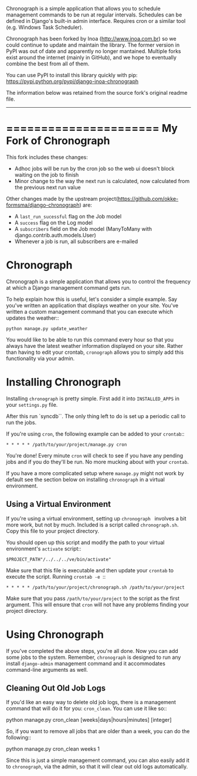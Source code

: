 Chronograph is a simple application that allows you to schedule management commands to be run at regular intervals.
Schedules can be defined in Django's built-in admin interface. Requires cron or a similar tool (e.g. Windows Task Scheduler).

Chronograph has been forked by Inoa (http://www.inoa.com.br) so we could continue to update and maintain the library.
The former version in PyPI was out of date and apparently no longer mantained. Multiple forks exist around the internet
(mainly in GitHub), and we hope to eventually combine the best from all of them.

You can use PyPI to install this library quickly with pip: https://pypi.python.org/pypi/django-inoa-chronograph

The information below was retained from the source fork's original readme file.

---

======================
My Fork of Chronograph
======================
This fork includes these changes:
 - Adhoc jobs will be run by the cron job so the web ui doesn't block waiting on the job to finish
 - Minor change to the way the next run is calculated, now calculated from the previous next run value

Other changes made by the upstream project(https://github.com/okke-formsma/django-chronograph) are:
 - A `last_run_sucessful` flag on the Job model
 - A `success` flag on the Log model
 - A `subscribers` field on the Job model (ManyToMany with django.contrib.auth.models.User)
 - Whenever a job is run, all subscribers are e-mailed

Chronograph
===========

Chronograph is a simple application that allows you to control the frequency at
which a Django management command gets run.

To help explain how this is useful, let's consider a simple example.  Say you've
written an application that displays weather on your site.  You've written a
custom management command that you can execute which updates the weather::

    python manage.py update_weather

You would like to be able to run this command every hour so that you always have
the latest weather information displayed on your site.  Rather than having to
edit your crontab, ``cronograph`` allows you to simply add this functionality
via your admin.

Installing Chronograph
======================

Installing ``chronograph`` is pretty simple.  First add it into ``INSTALLED_APPS``
in your ``settings.py`` file.

After this run `syncdb``.  The only thing left to do is set up a periodic call to
run the jobs.

If you're using `cron`, the following example can be added to your `crontab`::

    * * * * * /path/to/your/project/manage.py cron

You're done!  Every minute ``cron`` will check to see if you have any pending jobs
and if you do they'll be run.  No more mucking about with your ``crontab``.

If you have a more complicated setup where ``manage.py`` might not work by default
see the section below on installing ``chronograph`` in a virtual environment.


Using a Virtual Environment
---------------------------

If you're using a virtual environment, setting up ``chronograph `` involves a bit more
work, but not by much.  Included is a script called ``chronograph.sh``.  Copy this file
to your project directory.

You should open up this script and modify the path to your virtual environment's ``activate``
script::

    $PROJECT_PATH"/../../../ve/bin/activate"

Make sure that this file is executable and then update your ``crontab`` to execute the
script.  Running ``crontab -e ``::

    * * * * * /path/to/your/project/chronograph.sh /path/to/your/project

Make sure that you pass ``/path/to/your/project`` to the script as the first argument.
This will ensure that ``cron`` will not have any problems finding your project directory.


Using Chronograph
=================

If you've completed the above steps, you're all done.  Now you can add some jobs to the system.
Remember, ``chronograph`` is designed to run any install ``django-admin`` management command and
it accommodates command-line arguments as well.

Cleaning Out Old Job Logs
-------------------------

If you'd like an easy way to delete old job logs, there is a management command that will do it for
you: ``cron_clean``.  You can use it like so::

  python manage.py cron_clean [weeks|days|hours|minutes] [integer]

So, if you want to remove all jobs that are older than a week, you can do the following::

  python manage.py cron_clean weeks 1

Since this is just a simple management command, you can also easily add it to ``chronograph``, via the
admin, so that it will clear out old logs automatically.
